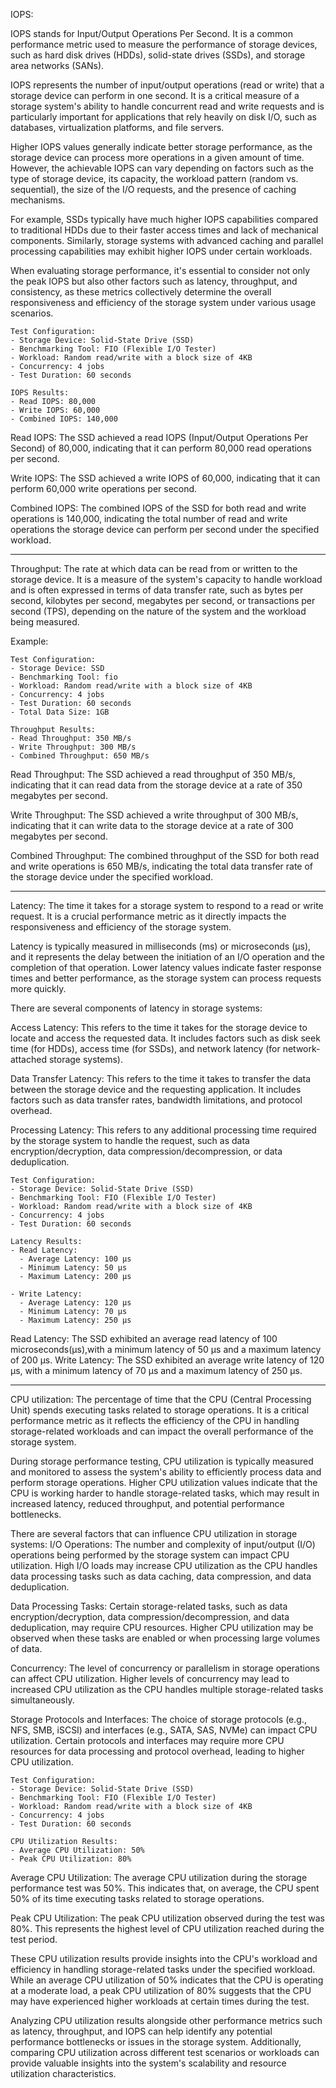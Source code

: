 IOPS:

IOPS stands for Input/Output Operations Per Second. It is a common performance metric used to measure the performance of storage devices, such as hard disk drives (HDDs), solid-state drives (SSDs), and storage area networks (SANs).

IOPS represents the number of input/output operations (read or write) that a storage device can perform in one second. It is a critical measure of a storage system's ability to handle concurrent read and write requests and is particularly important for applications that rely heavily on disk I/O, such as databases, virtualization platforms, and file servers.

Higher IOPS values generally indicate better storage performance, as the storage device can process more operations in a given amount of time. However, the achievable IOPS can vary depending on factors such as the type of storage device, its capacity, the workload pattern (random vs. sequential), the size of the I/O requests, and the presence of caching mechanisms.

For example, SSDs typically have much higher IOPS capabilities compared to traditional HDDs due to their faster access times and lack of mechanical components. Similarly, storage systems with advanced caching and parallel processing capabilities may exhibit higher IOPS under certain workloads.

When evaluating storage performance, it's essential to consider not only the peak IOPS but also other factors such as latency, throughput, and consistency, as these metrics collectively determine the overall responsiveness and efficiency of the storage system under various usage scenarios.

```
Test Configuration:
- Storage Device: Solid-State Drive (SSD)
- Benchmarking Tool: FIO (Flexible I/O Tester)
- Workload: Random read/write with a block size of 4KB
- Concurrency: 4 jobs
- Test Duration: 60 seconds

IOPS Results:
- Read IOPS: 80,000
- Write IOPS: 60,000
- Combined IOPS: 140,000
```
Read IOPS: 
The SSD achieved a read IOPS (Input/Output Operations Per Second) of 80,000, indicating that it can perform 80,000 read operations per second.

Write IOPS: 
The SSD achieved a write IOPS of 60,000, indicating that it can perform 60,000 write operations per second.

Combined IOPS: 
The combined IOPS of the SSD for both read and write operations is 140,000, indicating the total number of read and write operations the storage device can perform per second under the specified workload.
*******************************************************************************************************************

Throughput:
The rate at which data can be read from or written to the storage device.
It is a measure of the system's capacity to handle workload and is often expressed in terms of data transfer rate, such as bytes per second, kilobytes per second, megabytes per second, or transactions per second (TPS), depending on the nature of the system and the workload being measured.

Example:
```
Test Configuration:
- Storage Device: SSD
- Benchmarking Tool: fio
- Workload: Random read/write with a block size of 4KB
- Concurrency: 4 jobs
- Test Duration: 60 seconds
- Total Data Size: 1GB

Throughput Results:
- Read Throughput: 350 MB/s
- Write Throughput: 300 MB/s
- Combined Throughput: 650 MB/s
```
Read Throughput: 
The SSD achieved a read throughput of 350 MB/s, indicating that it can read data from the storage device at a rate of 350 megabytes per second.

Write Throughput: 
The SSD achieved a write throughput of 300 MB/s, indicating that it can write data to the storage device at a rate of 300 megabytes per second.

Combined Throughput: 
The combined throughput of the SSD for both read and write operations is 650 MB/s, indicating the total data transfer rate of the storage device under the specified workload.


*******************************************************************************************************************
Latency:
The time it takes for a storage system to respond to a read or write request. 
It is a crucial performance metric as it directly impacts the responsiveness and efficiency of the storage system.

Latency is typically measured in milliseconds (ms) or microseconds (µs), and it represents the delay between the initiation of an I/O operation and the completion of that operation. Lower latency values indicate faster response times and better performance, as the storage system can process requests more quickly.

There are several components of latency in storage systems:

Access Latency: 
This refers to the time it takes for the storage device to locate and access the requested data. It includes factors such as disk seek time (for HDDs), access time (for SSDs), and network latency (for network-attached storage systems).

Data Transfer Latency: 
This refers to the time it takes to transfer the data between the storage device and the requesting application. It includes factors such as data transfer rates, bandwidth limitations, and protocol overhead.

Processing Latency: 
This refers to any additional processing time required by the storage system to handle the request, such as data encryption/decryption, data compression/decompression, or data deduplication.

```
Test Configuration:
- Storage Device: Solid-State Drive (SSD)
- Benchmarking Tool: FIO (Flexible I/O Tester)
- Workload: Random read/write with a block size of 4KB
- Concurrency: 4 jobs
- Test Duration: 60 seconds

Latency Results:
- Read Latency:
  - Average Latency: 100 µs
  - Minimum Latency: 50 µs
  - Maximum Latency: 200 µs

- Write Latency:
  - Average Latency: 120 µs
  - Minimum Latency: 70 µs
  - Maximum Latency: 250 µs
```
Read Latency: 
The SSD exhibited an average read latency of 100 microseconds(µs),with a minimum latency of 50 µs and a maximum latency of 200 µs.
Write Latency: 
The SSD exhibited an average write latency of 120 µs, with a minimum latency of 70 µs and a maximum latency of 250 µs.
**************************************************************************************************************************
CPU utilization:
The percentage of time that the CPU (Central Processing Unit) spends executing tasks related to storage operations. It is a critical performance metric as it reflects the efficiency of the CPU in handling storage-related workloads and can impact the overall performance of the storage system.

During storage performance testing, CPU utilization is typically measured and monitored to assess the system's ability to efficiently process data and perform storage operations. Higher CPU utilization values indicate that the CPU is working harder to handle storage-related tasks, which may result in increased latency, reduced throughput, and potential performance bottlenecks.

There are several factors that can influence CPU utilization in storage systems:
I/O Operations: The number and complexity of input/output (I/O) operations being performed by the storage system can impact CPU utilization. High I/O loads may increase CPU utilization as the CPU handles data processing tasks such as data caching, data compression, and data deduplication.

Data Processing Tasks: Certain storage-related tasks, such as data encryption/decryption, data compression/decompression, and data deduplication, may require CPU resources. Higher CPU utilization may be observed when these tasks are enabled or when processing large volumes of data.

Concurrency: The level of concurrency or parallelism in storage operations can affect CPU utilization. Higher levels of concurrency may lead to increased CPU utilization as the CPU handles multiple storage-related tasks simultaneously.

Storage Protocols and Interfaces: The choice of storage protocols (e.g., NFS, SMB, iSCSI) and interfaces (e.g., SATA, SAS, NVMe) can impact CPU utilization. Certain protocols and interfaces may require more CPU resources for data processing and protocol overhead, leading to higher CPU utilization.

```
Test Configuration:
- Storage Device: Solid-State Drive (SSD)
- Benchmarking Tool: FIO (Flexible I/O Tester)
- Workload: Random read/write with a block size of 4KB
- Concurrency: 4 jobs
- Test Duration: 60 seconds

CPU Utilization Results:
- Average CPU Utilization: 50%
- Peak CPU Utilization: 80%
```

Average CPU Utilization: The average CPU utilization during the storage performance test was 50%. This indicates that, on average, the CPU spent 50% of its time executing tasks related to storage operations.

Peak CPU Utilization: The peak CPU utilization observed during the test was 80%. This represents the highest level of CPU utilization reached during the test period.

These CPU utilization results provide insights into the CPU's workload and efficiency in handling storage-related tasks under the specified workload. While an average CPU utilization of 50% indicates that the CPU is operating at a moderate load, a peak CPU utilization of 80% suggests that the CPU may have experienced higher workloads at certain times during the test.

Analyzing CPU utilization results alongside other performance metrics such as latency, throughput, and IOPS can help identify any potential performance bottlenecks or issues in the storage system. Additionally, comparing CPU utilization across different test scenarios or workloads can provide valuable insights into the system's scalability and resource utilization characteristics.